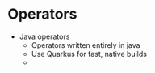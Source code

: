 # Operators
- Java operators
	- Operators written entirely in java
	- Use Quarkus for fast, native builds
	- 
